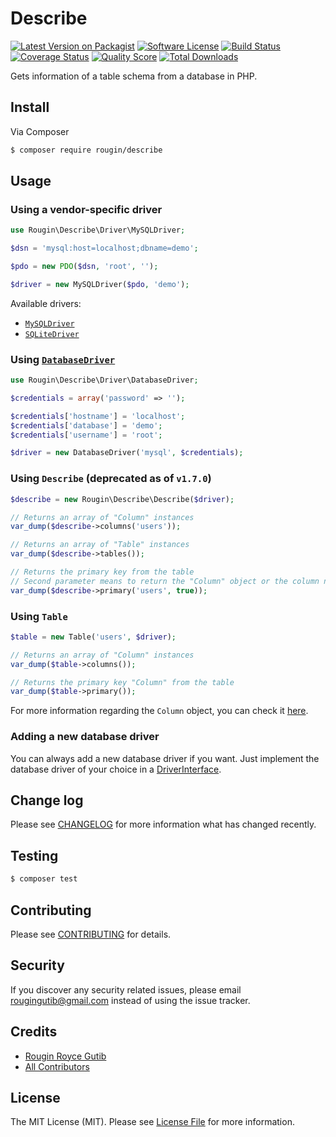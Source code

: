 # Describe

[![Latest Version on Packagist][ico-version]][link-packagist]
[![Software License][ico-license]](LICENSE.md)
[![Build Status][ico-travis]][link-travis]
[![Coverage Status][ico-scrutinizer]][link-scrutinizer]
[![Quality Score][ico-code-quality]][link-code-quality]
[![Total Downloads][ico-downloads]][link-downloads]

Gets information of a table schema from a database in PHP.

## Install

Via Composer

``` bash
$ composer require rougin/describe
```

## Usage

### Using a vendor-specific driver

``` php
use Rougin\Describe\Driver\MySQLDriver;

$dsn = 'mysql:host=localhost;dbname=demo';

$pdo = new PDO($dsn, 'root', '');

$driver = new MySQLDriver($pdo, 'demo');
```

Available drivers:

* [`MySQLDriver`](src/Driver/MySQLDriver.php)
* [`SQLiteDriver`](src/Driver/SQLiteDriver.php)

### Using [`DatabaseDriver`](src/Driver/DatabaseDriver.php)

``` php
use Rougin\Describe\Driver\DatabaseDriver;

$credentials = array('password' => '');

$credentials['hostname'] = 'localhost';
$credentials['database'] = 'demo';
$credentials['username'] = 'root';

$driver = new DatabaseDriver('mysql', $credentials);
```

### Using `Describe` (deprecated as of `v1.7.0`)

``` php
$describe = new Rougin\Describe\Describe($driver);

// Returns an array of "Column" instances
var_dump($describe->columns('users'));

// Returns an array of "Table" instances
var_dump($describe->tables());

// Returns the primary key from the table
// Second parameter means to return the "Column" object or the column name
var_dump($describe->primary('users', true));
```

### Using `Table`

``` php
$table = new Table('users', $driver);

// Returns an array of "Column" instances
var_dump($table->columns());

// Returns the primary key "Column" from the table
var_dump($table->primary());
```

For more information regarding the `Column` object, you can check it [here](https://github.com/rougin/describe/blob/master/src/Column.php).

### Adding a new database driver

You can always add a new database driver if you want. Just implement the database driver of your choice in a [DriverInterface](https://github.com/rougin/describe/blob/master/src/Driver/DriverInterface.php).

## Change log

Please see [CHANGELOG](CHANGELOG.md) for more information what has changed recently.

## Testing

``` bash
$ composer test
```

## Contributing

Please see [CONTRIBUTING](CONTRIBUTING.md) for details.

## Security

If you discover any security related issues, please email rougingutib@gmail.com instead of using the issue tracker.

## Credits

- [Rougin Royce Gutib][link-author]
- [All Contributors][link-contributors]

## License

The MIT License (MIT). Please see [License File](LICENSE.md) for more information.

[ico-version]: https://img.shields.io/packagist/v/rougin/describe.svg?style=flat-square
[ico-license]: https://img.shields.io/badge/license-MIT-brightgreen.svg?style=flat-square
[ico-travis]: https://img.shields.io/travis/rougin/describe/master.svg?style=flat-square
[ico-scrutinizer]: https://img.shields.io/scrutinizer/coverage/g/rougin/describe.svg?style=flat-square
[ico-code-quality]: https://img.shields.io/scrutinizer/g/rougin/describe.svg?style=flat-square
[ico-downloads]: https://img.shields.io/packagist/dt/rougin/describe.svg?style=flat-square

[link-packagist]: https://packagist.org/packages/rougin/describe
[link-travis]: https://travis-ci.org/rougin/describe
[link-scrutinizer]: https://scrutinizer-ci.com/g/rougin/describe/code-structure
[link-code-quality]: https://scrutinizer-ci.com/g/rougin/describe
[link-downloads]: https://packagist.org/packages/rougin/describe
[link-author]: https://github.com/rougin
[link-contributors]: ../../contributors
